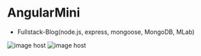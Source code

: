 # AngularMini

- Fullstack-Blog(node.js, express, mongoose, MongoDB, MLab)

<img src="https://images2.imgbox.com/e2/be/DfhrJG7k_o.jpg" alt="image host"/>

<img src="https://images2.imgbox.com/43/06/Eag8y1U3_o.jpg" alt="image host"/>

